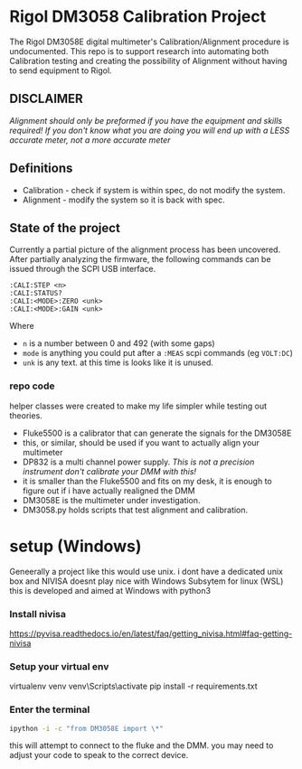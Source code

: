 # Rigol DM3058 Calibration Project
The Rigol DM3058E digital multimeter's Calibration/Alignment procedure is undocumented. This repo is to support research into automating both Calibration testing and creating the possibility of Alignment without having to send equipment to Rigol.

## DISCLAIMER
*Alignment should only be preformed if you have the equipment and skills required! If you don't know what you are doing you will end up with a LESS accurate meter, not a more accurate meter*

## Definitions
- Calibration - check if system is within spec, do not modify the system.
- Alignment - modify the system so it is back with spec.

## State of the project

Currently a partial picture of the alignment process has been uncovered. After partially analyzing the firmware, the following commands can be issued through  the SCPI USB interface.

```
:CALI:STEP <n>
:CALI:STATUS?
:CALI:<MODE>:ZERO <unk>
:CALI:<MODE>:GAIN <unk>
```
Where
- ```n``` is a number between 0 and 492 (with some gaps)
- ```mode``` is anything you could put after a ```:MEAS``` scpi commands (eg ```VOLT:DC```)
- ```unk``` is any text. at this time is looks like it is unused.

### repo code
helper classes were created to make my life simpler while testing out theories.
- Fluke5500 is a calibrator that can generate the signals for the DM3058E
 - this, or similar, should be used if you want to actually align your multimeter
- DP832 is a multi channel power supply. *This is not a precision instrument don't calibrate your DMM with this!*
 - it is smaller than the Fluke5500 and fits on my desk, it is enough to figure out if i have actually realigned the DMM
- DM3058E is the multimeter under investigation.
- DM3058.py holds scripts that test alignment and calibration.



# setup (Windows)
Geneerally a project like this would use unix. i dont have a dedicated unix box and NIVISA doesnt play nice with Windows Subsytem for linux (WSL) this is developed and aimed at Windows with python3

### Install nivisa
https://pyvisa.readthedocs.io/en/latest/faq/getting_nivisa.html#faq-getting-nivisa

### Setup your virtual env
virtualenv venv
venv\Scripts\activate
pip install -r requirements.txt

### Enter the terminal
```bash
ipython -i -c "from DM3058E import \*"
```
this will attempt to connect to the fluke and the DMM. you may need to adjust your code to speak to the correct device.

